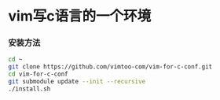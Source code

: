 # vim写c语言的一个环境


### 安装方法

```bash
cd ~
git clone https://github.com/vimtoo-com/vim-for-c-conf.git
cd vim-for-c-conf
git submodule update --init --recursive
./install.sh
```


